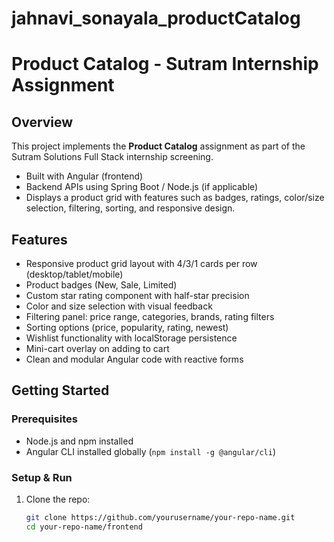 # jahnavi_sonayala_productCatalog

# Product Catalog - Sutram Internship Assignment

## Overview
This project implements the **Product Catalog** assignment as part of the Sutram Solutions Full Stack internship screening.

- Built with Angular (frontend)
- Backend APIs using Spring Boot / Node.js (if applicable)
- Displays a product grid with features such as badges, ratings, color/size selection, filtering, sorting, and responsive design.

## Features
- Responsive product grid layout with 4/3/1 cards per row (desktop/tablet/mobile)
- Product badges (New, Sale, Limited)
- Custom star rating component with half-star precision
- Color and size selection with visual feedback
- Filtering panel: price range, categories, brands, rating filters
- Sorting options (price, popularity, rating, newest)
- Wishlist functionality with localStorage persistence
- Mini-cart overlay on adding to cart
- Clean and modular Angular code with reactive forms

## Getting Started

### Prerequisites
- Node.js and npm installed
- Angular CLI installed globally (`npm install -g @angular/cli`)

### Setup & Run
1. Clone the repo:
   ```bash
   git clone https://github.com/yourusername/your-repo-name.git
   cd your-repo-name/frontend
